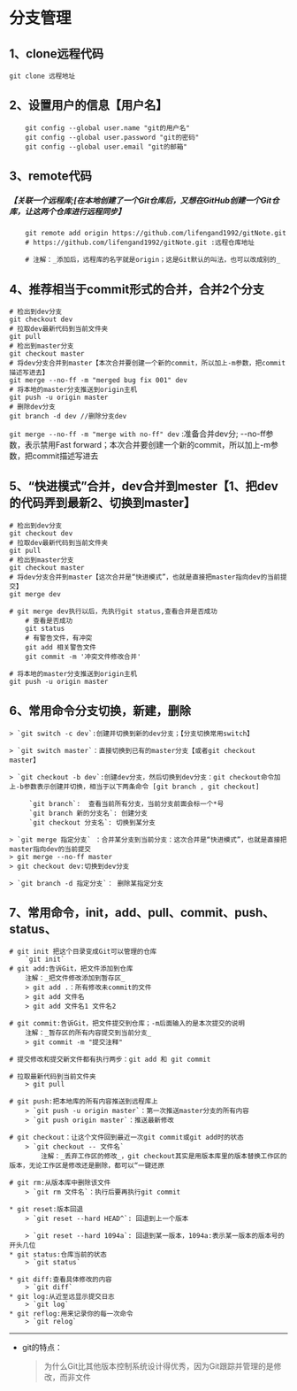 #  分支管理
## 1、clone远程代码
```
git clone 远程地址
```
## 2、设置用户的信息【用户名】
```
    git config --global user.name "git的用户名"
    git config --global user.password "git的密码"
    git config --global user.email "git的邮箱"
```
## 3、remote代码
##### 【关联一个远程库;[在本地创建了一个Git仓库后，又想在GitHub创建一个Git仓库，让这两个仓库进行远程同步】
```
    git remote add origin https://github.com/lifengand1992/gitNote.git
    # https://github.com/lifengand1992/gitNote.git :远程仓库地址 
    
    # 注解：_添加后，远程库的名字就是origin；这是Git默认的叫法，也可以改成别的_
```
## 4、推荐相当于commit形式的合并，合并2个分支
```
# 检出到dev分支
git checkout dev
# 拉取dev最新代码到当前文件夹
git pull
# 检出到master分支
git checkout master
# 将dev分支合并到master【本次合并要创建一个新的commit，所以加上-m参数，把commit描述写进去】
git merge --no-ff -m "merged bug fix 001" dev 
# 将本地的master分支推送到origin主机
git push -u origin master
# 删除dev分支
git branch -d dev //删除分支dev
```
`git merge --no-ff -m "merge with no-ff" dev`
:准备合并dev分; --no-ff参数，表示禁用Fast forward；本次合并要创建一个新的commit，所以加上-m参数，把commit描述写进去
## 5、“快进模式”合并，dev合并到mester【1、把dev的代码弄到最新2、切换到master】
```
# 检出到dev分支
git checkout dev
# 拉取dev最新代码到当前文件夹
git pull
# 检出到master分支
git checkout master
# 将dev分支合并到master【这次合并是“快进模式”，也就是直接把master指向dev的当前提交】
git merge dev

# git merge dev执行以后，先执行git status,查看合并是否成功
    # 查看是否成功
    git status
    # 有警告文件，有冲突
    git add 相关警告文件
    git commit -m '冲突文件修改合并'

# 将本地的master分支推送到origin主机
git push -u origin master
```
## 6、常用命令分支切换，新建，删除

    > `git switch -c dev`:创建并切换到新的dev分支；【分支切换常用switch】
    
    > `git switch master`：直接切换到已有的master分支【或者git checkout master】
    
    > `git checkout -b dev`:创建dev分支，然后切换到dev分支：git checkout命令加上-b参数表示创建并切换，相当于以下两条命令 [git branch , git checkout]
    
         `git branch`:  查看当前所有分支，当前分支前面会标一个*号 
         `git branch 新的分支名`: 创建分支  
         `git checkout 分支名`: 切换到某分支
    
    > `git merge 指定分支` ：合并某分支到当前分支：这次合并是“快进模式”，也就是直接把master指向dev的当前提交 
    > git merge --no-ff master
    > git checkout dev:切换到dev分支
    
    > `git branch -d 指定分支`： 删除某指定分支  

>
## 7、常用命令，init，add、pull、commit、push、status、
    
    # git init 把这个目录变成Git可以管理的仓库
        `git init` 
    # git add:告诉Git，把文件添加到仓库  
        注解：_把文件修改添加到暂存区_
        > git add .：所有修改未commit的文件
        > git add 文件名
        > git add 文件名1 文件名2
    
    # git commit:告诉Git，把文件提交到仓库；-m后面输入的是本次提交的说明  
        注解：_暂存区的所有内容提交到当前分支_
        > git commit -m "提交注释"
        
    # 提交修改和提交新文件都有执行两步：git add 和 git commit
    
    # 拉取最新代码到当前文件夹
        > git pull
        
    # git push:把本地库的所有内容推送到远程库上
        > `git push -u origin master`：第一次推送master分支的所有内容
        > `git push origin master`：推送最新修改
        
    # git checkout：让这个文件回到最近一次git commit或git add时的状态
        > `git checkout -- 文件名`  
            注解：_丢弃工作区的修改_，git checkout其实是用版本库里的版本替换工作区的版本，无论工作区是修改还是删除，都可以“一键还原
            
    # git rm:从版本库中删除该文件
        > `git rm 文件名`：执行后要再执行git commit
    
    * git reset:版本回退
        > `git reset --hard HEAD^`: 回退到上一个版本 
    
        > `git reset --hard 1094a`: 回退到某一版本，1094a:表示某一版本的版本号的开头几位
    * git status:仓库当前的状态
        > `git status`
    
    * git diff:查看具体修改的内容
        > `git diff`
    * git log:从近至远显示提交日志
        > `git log`
    * git reflog:用来记录你的每一次命令
        > `git relog`

*****
* git的特点：  
    >为什么Git比其他版本控制系统设计得优秀，因为Git跟踪并管理的是修改，而非文件








